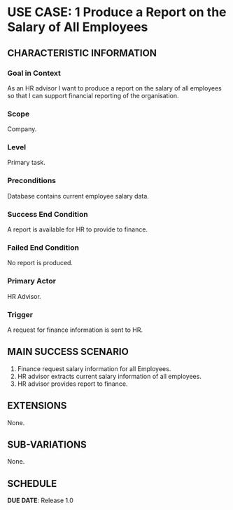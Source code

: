 # USE CASE: 1 Produce a Report on the Salary of All Employees

## CHARACTERISTIC INFORMATION

### Goal in Context

As an HR advisor I want to produce a report on the salary of all employees so that I can support financial reporting of the organisation.

### Scope

Company.

### Level

Primary task.

### Preconditions

Database contains current employee salary data.

### Success End Condition

A report is available for HR to provide to finance.

### Failed End Condition

No report is produced.

### Primary Actor

HR Advisor.

### Trigger

A request for finance information is sent to HR.

## MAIN SUCCESS SCENARIO

1. Finance request salary information for all Employees.
2. HR advisor extracts current salary information of all employees.
3. HR advisor provides report to finance.

## EXTENSIONS

None.

## SUB-VARIATIONS

None.

## SCHEDULE

**DUE DATE**: Release 1.0